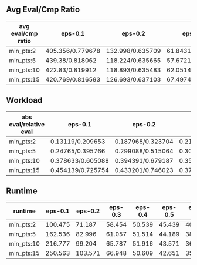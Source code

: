 ## Avg Eval/Cmp Ratio

avg eval/cmp ratio | eps-0.1 | eps-0.2 | eps-0.3 | eps-0.4 | eps-0.5 | eps-0.6 | eps-0.7 | eps-0.8 | eps-0.9
--- | --- | --- | --- | --- | --- | --- | --- | --- | ---
min_pts:2 | 405.356/0.779678 | 132.998/0.635709 | 61.8431/0.49983 | 41.338/0.43654 | 32.3583/0.375815 | 25.6296/0.329435 | 24.2188/0.297062 | 21.2267/0.26584 | 23.0286/0.268507
min_pts:5 | 439.38/0.818062 | 118.224/0.635665 | 57.6721/0.496644 | 40.7579/0.429928 | 34.5283/0.376472 | 30.3829/0.338544 | 31.7073/0.317093 | 30.5685/0.301566 | 36.0983/0.322379
min_pts:10 | 422.83/0.819912 | 118.893/0.635483 | 62.0514/0.497216 | 45.2489/0.426021 | 39.6006/0.375859 | 36.7595/0.344809 | 39.9056/0.331312 | 41.2882/0.326947 | 50.5949/0.357723
min_pts:15 | 420.769/0.816593 | 126.693/0.637103 | 67.4974/0.497355 | 49.5175/0.422631 | 44.1064/0.374195 | 41.9646/0.346612 | 46.5797/0.337551 | 49.7943/0.338774 | 61.8108/0.373928

## Workload

abs eval/relative eval | eps-0.1 | eps-0.2 | eps-0.3 | eps-0.4 | eps-0.5 | eps-0.6 | eps-0.7 | eps-0.8 | eps-0.9
--- | --- | --- | --- | --- | --- | --- | --- | --- | ---
min_pts:2 | 0.13119/0.209653 | 0.187968/0.323704 | 0.212015/0.404755 | 0.210549/0.454378 | 0.202582/0.49119 | 0.18454/0.511562 | 0.160383/0.520752 | 0.123747/0.506239 | 0.0850204/0.458103
min_pts:5 | 0.24765/0.395766 | 0.299088/0.515064 | 0.302288/0.577095 | 0.274066/0.59145 | 0.241316/0.585104 | 0.202349/0.560929 | 0.166054/0.539168 | 0.123263/0.50426 | 0.0851625/0.458869
min_pts:10 | 0.378633/0.605088 | 0.394391/0.679187 | 0.357774/0.683023 | 0.302747/0.653347 | 0.253475/0.614587 | 0.204858/0.567885 | 0.16331/0.530256 | 0.119699/0.489679 | 0.0840213/0.45272
min_pts:15 | 0.454139/0.725754 | 0.433201/0.746023 | 0.373881/0.713772 | 0.306028/0.660427 | 0.250063/0.606313 | 0.198471/0.55018 | 0.155832/0.505977 | 0.113585/0.464667 | 0.0809835/0.436352

## Runtime

runtime | eps-0.1 | eps-0.2 | eps-0.3 | eps-0.4 | eps-0.5 | eps-0.6 | eps-0.7 | eps-0.8 | eps-0.9
--- | --- | --- | --- | --- | --- | --- | --- | --- | ---
min_pts:2 | 100.475 | 71.187 | 58.454 | 50.539 | 45.439 | 40.883 | 35.782 | 30.488 | 27.595
min_pts:5 | 162.536 | 82.996 | 61.057 | 51.514 | 44.189 | 38.064 | 33.777 | 29.218 | 24.505
min_pts:10 | 216.777 | 99.204 | 65.787 | 51.916 | 43.571 | 36.606 | 32.072 | 28.079 | 23.356
min_pts:15 | 250.563 | 103.571 | 66.948 | 50.609 | 42.651 | 35.613 | 31.143 | 27.307 | 22.984